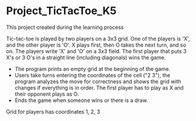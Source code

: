 # Project_TicTacToe_K5
This project created during the learning process

Tic-tac-toe is played by two players on a 
3x3 grid. One of the players is 'X', and 
the other player is 'O'. X plays first, 
then O takes the next turn, and so on.
The players write 'X' and 'O' on a 3x3 field.
The first player that puts 3 X's or 3 O's in 
a straight line (including diagonals) wins 
the game.

- The program prints an empty grid at the 
beginning of the game.
- Users take turns entering the coordinates 
of the cell ("2 3"), the program analyzes 
the move for correctness and shows the grid 
with changes if everything is in order. 
The first player has to play as X and their 
opponent plays as O.
- Ends the game when someone wins or there 
is a draw. 

Grid for players has coordinates 1, 2, 3
